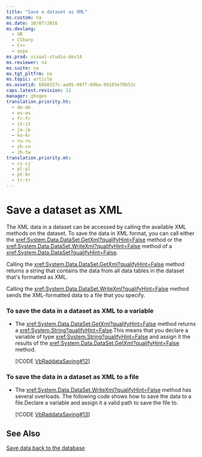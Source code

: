 ```yaml
---
title: "Save a dataset as XML"
ms.custom: na
ms.date: 10/07/2016
ms.devlang: 
  - VB
  - CSharp
  - C++
  - aspx
ms.prod: visual-studio-dev14
ms.reviewer: na
ms.suite: na
ms.tgt_pltfrm: na
ms.topic: article
ms.assetid: 68b8327c-ae05-49ff-b9ba-99183e70b52c
caps.latest.revision: 11
manager: ghogen
translation.priority.ht: 
  - de-de
  - es-es
  - fr-fr
  - it-it
  - ja-jp
  - ko-kr
  - ru-ru
  - zh-cn
  - zh-tw
translation.priority.mt: 
  - cs-cz
  - pl-pl
  - pt-br
  - tr-tr
---
```

# Save a dataset as XML
The XML data in a dataset can be accessed by calling the available XML methods  on the dataset. To save the data in XML format, you can call either the <xref:System.Data.DataSet.GetXml?qualifyHint=False> method or the <xref:System.Data.DataSet.WriteXml?qualifyHint=False> method of a <xref:System.Data.DataSet?qualifyHint=False>.  
  
 Calling the <xref:System.Data.DataSet.GetXml?qualifyHint=False> method returns a string that contains the data from all data tables in the dataset that's formatted as XML.  
  
 Calling the <xref:System.Data.DataSet.WriteXml?qualifyHint=False> method sends the XML-formatted data to a file that  you specify.  
  
### To save the data in a dataset as XML to a variable  
  
-   The <xref:System.Data.DataSet.GetXml?qualifyHint=False> method returns a <xref:System.String?qualifyHint=False>.This means that you declare a variable of type <xref:System.String?qualifyHint=False> and assign it the results of the <xref:System.Data.DataSet.GetXml?qualifyHint=False> method.  
  
     [!CODE [VbRaddataSaving#12](../CodeSnippet/VS_Snippets_VBCSharp/VbRaddataSaving#12)]  
  
### To save the data in a dataset as XML to a file  
  
-   The <xref:System.Data.DataSet.WriteXml?qualifyHint=False> method has several overloads. The following code shows how to save the data to a file.Declare a variable and assign it a valid path to save the file to.  
  
     [!CODE [VbRaddataSaving#13](../CodeSnippet/VS_Snippets_VBCSharp/VbRaddataSaving#13)]  
  
## See Also  
 [Save data back to the database](../VS_raddata/Save-data-back-to-the-database.md)